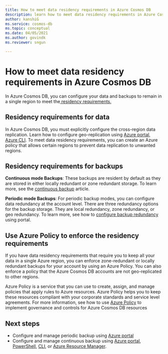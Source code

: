 ```yaml
---
title: How to meet data residency requirements in Azure Cosmos DB
description: learn how to meet data residency requirements in Azure Cosmos DB for your data and backups to remain in a single region.
author: kanshiG
ms.service: cosmos-db
ms.topic: conceptual
ms.date: 04/05/2021
ms.author: govindk
ms.reviewer: sngun

---
```


# How to meet data residency requirements in Azure Cosmos DB

In Azure Cosmos DB, you can configure your data and backups to remain in a single region to meet the[ residency requirements.](https://azure.microsoft.com/en-us/global-infrastructure/data-residency/)

## Residency requirements for data

In Azure Cosmos DB, you must explicitly configure the cross-region data replication. Learn how to configure geo-replication using [Azure portal](how-to-manage-database-account.md#addremove-regions-from-your-database-account), [Azure CLI](scripts/cli/common/regions.md). To meet data residency requirements, you can create an Azure policy that allows certain regions to prevent data replication to unwanted regions.

## Residency requirements for backups

**Continuous mode Backups**: These backups are resident by default as they are stored in either locally redundant or zone redundant storage. To learn more, see the [continuous backup](continuous-backup-restore-portal.md) article.

**Periodic mode Backups**: For periodic backup modes, you can configure data redundancy at the account level. There are three redundancy options for the backup storage. They are local redundancy, zone redundancy, or geo redundancy. To learn more, see how to [configure backup redundancy](configure-periodic-backup-restore.md#configure-backup-interval-retention) using portal.

## Use Azure Policy to enforce the residency requirements

If you have data residency requirements that require you to keep all your data in a single Azure region, you can enforce zone-redundant or locally redundant backups for your account by using an Azure Policy.  You can also enforce a policy that the Azure Cosmos DB accounts are not geo-replicated to other regions.

Azure Policy is a service that you can use to create, assign, and manage policies that apply rules to Azure resources. Azure Policy helps you to keep these resources compliant with your corporate standards and service level agreements. For more information, see how to use [Azure Policy](policy.md) to implement governance and controls for Azure Cosmos DB resources

## Next steps

* Configure and manage periodic backup using [Azure portal](configure-periodic-backup-restore.md)
* Configure and manage continuous backup using [Azure portal](continuous-backup-restore-portal.md), [PowerShell](continuous-backup-restore-powershell.md), [CLI](continuous-backup-restore-command-line.md), or [Azure Resource Manager](continuous-backup-restore-template.md).
